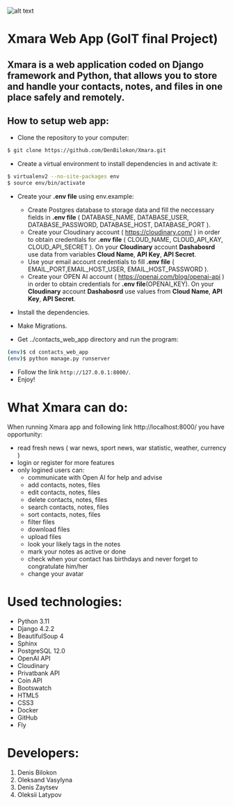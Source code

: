 
![alt text](https://raw.githubusercontent.com/DenBilokon/Xmara/main/contacts_web_app/users/static/users/img/logo-no-background_2.png)

# Xmara Web App (GoIT final Project)

## Xmara is a web application coded on Django framework and Python, that allows you to store and handle your contacts, notes, and files in one place safely and remotely.

## How to setup web app:

- Clone the repository to your computer:

```sh
$ git clone https://github.com/DenBilokon/Xmara.git

```

- Create a virtual environment to install dependencies in and activate it:

```sh
$ virtualenv2 --no-site-packages env
$ source env/bin/activate
```
- Create your **.env file** using env.example:
    - Create Postgres database to storage data and fill the neccessary fields in **.env file** ( DATABASE_NAME, DATABASE_USER, DATABASE_PASSWORD, DATABASE_HOST, DATABASE_PORT ).
    - Create your Cloudinary account ( https://cloudinary.com/ ) in order to obtain credentials for **.env file** ( CLOUD_NAME, CLOUD_API_KAY, CLOUD_API_SECRET ). On your **Cloudinary** account **Dashabosrd** use data from variables **Cloud Name**, **API Key**, **API Secret**.
    - Use your email account credentials to fill **.env file** ( EMAIL_PORT,EMAIL_HOST_USER, EMAIL_HOST_PASSWORD ).
    - Create your OPEN AI account ( https://openai.com/blog/openai-api ) in order to obtain credentials for **.env file**(OPENAI_KEY). On your **Cloudinary** account **Dashabosrd** use values from **Cloud Name**, **API Key**, **API Secret**.
    
- Install the dependencies.
- Make Migrations.
- Get ../contacts_web_app directory and run the program:

```sh
(env)$ cd contacts_web_app
(env)$ python manage.py runserver
```
- Follow the link  `http://127.0.0.1:8000/`.
- Enjoy!
# What Xmara can do:
When running Xmara app and following link http://localhost:8000/ you have opportunity:
- read fresh news ( war news, sport news, war statistic, weather, currency )
- login or register for more features
- only logined users can:
  - communicate with Open AI for help and advise
  - add contacts, notes, files
  - edit contacts, notes, files
  - delete contacts, notes, files
  - search contacts, notes, files
  - sort contacts, notes, files
  - filter files
  - download files
  - upload files
  - look your likely tags in the notes
  - mark your notes as active or done
  - check when your contact has birthdays and never forget to congratulate him/her
  - change your avatar


# Used technologies:
- Python 3.11
- Django 4.2.2
- BeautifulSoup 4
- Sphinx
- PostgreSQL 12.0
- OpenAI API
- Cloudinary
- Privatbank API
- Coin API
- Bootswatch
- HTML5
- CSS3
- Docker
- GitHub
- Fly

# Developers:
1. Denis Bilokon
2. Oleksand Vasylyna
3. Denis Zaytsev
4. Oleksii Latypov
